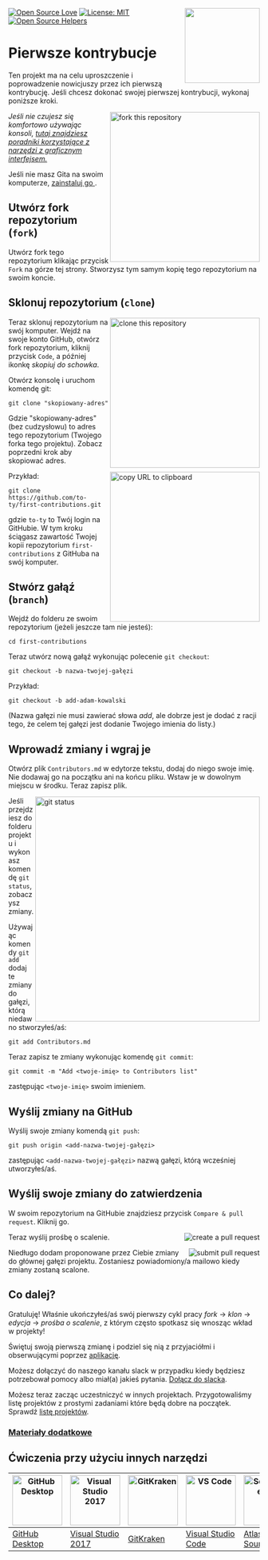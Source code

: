 ﻿[![Open Source Love](https://firstcontributions.github.io/open-source-badges/badges/open-source-v1/open-source.svg)](https://github.com/firstcontributions/open-source-badges)
[<img align="right" width="150" src="https://firstcontributions.github.io/assets/Readme/join-slack-team.png">](https://join.slack.com/t/firstcontributors/shared_invite/enQtNjkxNzQwNzA2MTMwLTVhMWJjNjg2ODRlNWZhNjIzYjgwNDIyZWYwZjhjYTQ4OTBjMWM0MmFhZDUxNzBiYzczMGNiYzcxNjkzZDZlMDM)
[![License: MIT](https://img.shields.io/badge/License-MIT-green.svg)](https://opensource.org/licenses/MIT)
[![Open Source Helpers](https://www.codetriage.com/roshanjossey/first-contributions/badges/users.svg)](https://www.codetriage.com/roshanjossey/first-contributions)

# Pierwsze kontrybucje

Ten projekt ma na celu uproszczenie i poprowadzenie nowicjuszy przez ich pierwszą kontrybucję. Jeśli chcesz dokonać swojej pierwszej kontrybucji, wykonaj poniższe kroki.

<img align="right" width="300" src="https://firstcontributions.github.io/assets/Readme/fork.png" alt="fork this repository" />

_Jeśli nie czujesz się komfortowo używając konsoli, [tutaj znajdziesz poradniki korzystające z narzędzi z graficznym interfejsem.](https://github.com/firstcontributions/first-contributions/blob/master/README.md#tutorials-using-other-tools)_

Jeśli nie masz Gita na swoim komputerze, [ zainstaluj go ]( https://help.github.com/articles/set-up-git/ ).

## Utwórz fork repozytorium (`fork`)

Utwórz fork tego repozytorium klikając przycisk `Fork` na górze tej strony. Stworzysz tym samym kopię tego repozytorium na swoim koncie.

## Sklonuj repozytorium (`clone`)

<img align="right" width="300" src="https://firstcontributions.github.io/assets/Readme/clone.png" alt="clone this repository" />

Teraz sklonuj repozytorium na swój komputer. Wejdź na swoje konto GitHub, otwórz fork repozytorium, kliknij przycisk `Code`, a później ikonkę *skopiuj do schowka*.

Otwórz konsolę i uruchom komendę git:

```
git clone "skopiowany-adres"
```
Gdzie "skopiowany-adres" (bez cudzysłowu) to adres tego repozytorium (Twojego forka tego projektu). Zobacz poprzedni krok aby skopiować adres.

<img align="right" width="300" src="https://firstcontributions.github.io/assets/Readme/copy-to-clipboard.png" alt="copy URL to clipboard" />

Przykład:
```
git clone https://github.com/to-ty/first-contributions.git
```

gdzie `to-ty` to Twój login na GitHubie. W tym kroku ściągasz zawartość Twojej kopii repozytorium `first-contributions` z GitHuba na swój komputer.

## Stwórz gałąź (`branch`)

Wejdź do folderu ze swoim repozytorium (jeżeli jeszcze tam nie jesteś):

```
cd first-contributions
```
Teraz utwórz nową gałąź wykonując polecenie `git checkout`:

```
git checkout -b nazwa-twojej-gałęzi
```

Przykład:
```
git checkout -b add-adam-kowalski
```
(Nazwa gałęzi nie musi zawierać słowa *add*, ale dobrze jest je dodać z racji tego, że celem tej gałęzi jest dodanie Twojego imienia do listy.)

## Wprowadź zmiany i wgraj je

Otwórz plik `Contributors.md` w edytorze tekstu, dodaj do niego swoje imię. Nie dodawaj go na początku ani na końcu pliku. Wstaw je w dowolnym miejscu w środku. Teraz zapisz plik.

<img src="https://camo.githubusercontent.com/a35c4722d7aab337eefc655d1488f7b4dc038508e6adaf5e88e2e052a976f010/68747470733a2f2f6669727374636f6e747269627574696f6e732e6769746875622e696f2f6173736574732f526561646d652f6769742d7374617475732e706e67" alt="git status" data-canonical-src="https://firstcontributions.github.io/assets/Readme/git-status.png" style="max-width:100%;" width="450" align="right">

Jeśli przejdziesz do folderu projektu i wykonasz komendę `git status`, zobaczysz zmiany.

Używając komendy `git add` dodaj te zmiany do gałęzi, którą niedawno stworzyłeś/aś:

```
git add Contributors.md
```

Teraz zapisz te zmiany wykonując komendę `git commit`:
```
git commit -m "Add <twoje-imię> to Contributors list"
```

zastępując `<twoje-imię>` swoim imieniem.

## Wyślij zmiany na GitHub

Wyślij swoje zmiany komendą `git push`:
```
git push origin <add-nazwa-twojej-gałęzi>
```
zastępując `<add-nazwa-twojej-gałęzi>` nazwą gałęzi, którą wcześniej utworzyłeś/aś.

## Wyślij swoje zmiany do zatwierdzenia

W swoim repozytorium na GitHubie znajdziesz przycisk `Compare & pull request`. Kliknij go.

<img style="float: right;" src="https://firstcontributions.github.io/assets/Readme/compare-and-pull.png" alt="create a pull request" />

Teraz wyślij prośbę o scalenie.

<img style="float: right;" src="https://firstcontributions.github.io/assets/Readme/submit-pull-request.png" alt="submit pull request" />

Niedługo dodam proponowane przez Ciebie zmiany do głównej gałęzi projektu. Zostaniesz powiadomiony/a mailowo kiedy zmiany zostaną scalone.

## Co dalej?

Gratuluję! Właśnie ukończyłeś/aś swój pierwszy cykl pracy _fork_ -> _klon_ -> _edycja_ -> _prośba o scalenie_, z którym często spotkasz się wnosząc wkład w projekty!

Świętuj swoją pierwszą zmianę i podziel się nią z przyjaciółmi i obserwującymi poprzez [aplikację](https://firstcontributions.github.io/#social-share).

Możesz dołączyć do naszego kanału slack w przypadku kiedy będziesz potrzebował pomocy albo miał(a) jakieś pytania. [Dołącz do slacka](https://join.slack.com/t/firstcontributors/shared_invite/zt-kpbyrmkk-JDkRtchcvRvQ0qK4iPmyvA).

Możesz teraz zacząc uczestniczyć w innych projektach. Przygotowaliśmy listę projektów z prostymi zadaniami które będą dobre na początek. Sprawdź [listę projektów](https://firstcontributions.github.io/#project-list).
 
### [Materiały dodatkowe](../additional-material/git_workflow_scenarios/additional-material.md) 
 
## Ćwiczenia przy użyciu innych narzędzi

| <a href="gui-tool-tutorials/github-desktop-tutorial.md"><img alt="GitHub Desktop" src="https://desktop.github.com/images/desktop-icon.svg" width="100"></a> | <a href="gui-tool-tutorials/github-windows-vs2017-tutorial.md"><img alt="Visual Studio 2017" src="https://upload.wikimedia.org/wikipedia/commons/c/cd/Visual_Studio_2017_Logo.svg" width="100"></a> | <a href="gui-tool-tutorials/gitkraken-tutorial.md"><img alt="GitKraken" src="https://firstcontributions.github.io/assets/gui-tool-tutorials/gitkraken-tutorial/gk-icon.png" width="100"></a> | <a href="gui-tool-tutorials/github-windows-vs-code-tutorial.md"><img alt="VS Code" src="https://upload.wikimedia.org/wikipedia/commons/2/2d/Visual_Studio_Code_1.18_icon.svg" width=100></a> | <a href="gui-tool-tutorials/sourcetree-macos-tutorial.md"><img alt="Sourcetree App" src="https://wac-cdn.atlassian.com/dam/jcr:81b15cde-be2e-4f4a-8af7-9436f4a1b431/Sourcetree-icon-blue.svg" width=100></a> | <a href="gui-tool-tutorials/github-windows-intellij-tutorial.md"><img alt="IntelliJ IDEA" src="https://upload.wikimedia.org/wikipedia/commons/d/d5/IntelliJ_IDEA_Logo.svg" width=100></a> |
| ----------------------------------------------------------------------------------------------------------------------------------------------------------- | --------------------------------------------------------------------------------------------------------------------------------------------------------------------------------------------------- | ------------------------------------------------------------------------------------------------------------------- | -------------------------------------------------------------------------------------------------------------------------------------------------------------------------------------------- | ------------------------------------------------------------------------------------------------------------------------------------------------------------------------------------------------------------ | ----------------------------------------------------------------------------------------------------------------------------------------------------------------------------------------- |
| [GitHub Desktop](gui-tool-tutorials/github-desktop-tutorial.md)                                                                                             | [Visual Studio 2017](gui-tool-tutorials/github-windows-vs2017-tutorial.md)                                                                                                                          | [GitKraken](gui-tool-tutorials/gitkraken-tutorial.md)                                                               | [Visual Studio Code](gui-tool-tutorials/github-windows-vs-code-tutorial.md)                                                                                                                  | [Atlassian Sourcetree](gui-tool-tutorials/sourcetree-macos-tutorial.md)                                                                                                                                      | [IntelliJ IDEA](gui-tool-tutorials/github-windows-intellij-tutorial.md)                                                                                                                   |
